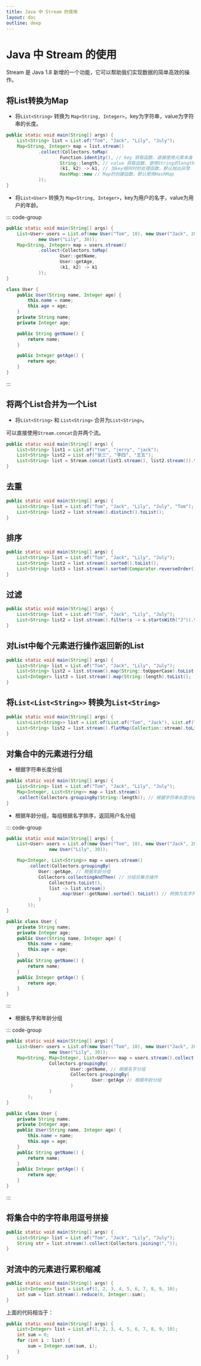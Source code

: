 ```yaml
---
title: Java 中 Stream 的使用
layout: doc
outline: deep
---
```


# Java 中 Stream 的使用

Stream 是 Java 1.8 新增的一个功能，它可以帮助我们实现数据的简单高效的操作。

## 将List转换为Map

- 将`List<String>` 转换为 `Map<String, Integer>`，key为字符串，value为字符串的长度。

```java
public static void main(String[] args) {
    List<String> list = List.of("Tom", "Jack", "Lily", "July");
    Map<String, Integer> map = list.stream()
            .collect(Collectors.toMap(
                    Function.identity(), // key 获取函数，直接使用元素本身
                    String::length, // value 获取函数，使用String的length方法
                    (k1, k2) -> k1, // 当key相同时的处理函数，默认抛出异常
                    HashMap::new // Map的创建函数，默认使用HashMap
            ));
}
```

- 将`List<User>` 转换为 `Map<String, Integer>`，key为用户的名字，value为用户的年龄。

::: code-group

```java [list2map]
public static void main(String[] args) {
    List<User> users = List.of(new User("Tom", 10), new User("Jack", 20),
            new User("Lily", 30));
    Map<String, Integer> map = users.stream()
            .collect(Collectors.toMap(
                    User::getName,
                    User::getAge,
                    (k1, k2) -> k1
            ));
}
```

```java [User]
class User {
    public User(String name, Integer age) {
        this.name = name;
        this.age = age;
    }
    private String name;
    private Integer age;

    public String getName() {
        return name;
    }

    public Integer getAge() {
        return age;
    }
}
```

:::

## 将两个List合并为一个List

- 将`List<String>` 和 `List<String>` 合并为`List<String>`。

可以直接使用`Stream.concat`合并两个流。

```java
public static void main(String[] args) {
    List<String> list1 = List.of("tom", "jerry", "jack");
    List<String> list2 = List.of("张三", "李四", "王五");
    List<String> list = Stream.concat(list1.stream(), list2.stream()).toList();
}
```

## 去重

```java
public static void main(String[] args) {
    List<String> list = List.of("Tom", "Jack", "Lily", "July", "Tom");
    List<String> list2 = list.stream().distinct().toList();
}
```

## 排序

```java
public static void main(String[] args) {
    List<String> list = List.of("Tom", "Jack", "Lily", "July");
    List<String> list2 = list.stream().sorted().toList();
    List<String> list3 = list.stream().sorted(Comparator.reverseOrder()).toList();
}
```

## 过滤

```java
public static void main(String[] args) {
    List<String> list = List.of("Tom", "Jack", "Lily", "July");
    List<String> list2 = list.stream().filter(s -> s.startsWith("J")).toList();
}
```

## 对List中每个元素进行操作返回新的List

```java
public static void main(String[] args) {
    List<String> list = List.of("Tom", "Jack", "Lily", "July");
    List<String> list2 = list.stream().map(String::toUpperCase).toList();
    List<Integer> list3 = list.stream().map(String::length).toList();
}
```

## 将`List<List<String>>` 转换为`List<String>`

```java
public static void main(String[] args) {
    List<List<String>> list = List.of(List.of("Tom", "Jack"), List.of("Lily", "July"));
    List<String> list2 = list.stream().flatMap(Collection::stream).toList();
}
```

## 对集合中的元素进行分组

- 根据字符串长度分组

```java
public static void main(String[] args) {
    List<String> list = List.of("Tom", "Jack", "Lily", "July");
    Map<Integer, List<String>> map = list.stream()
    .collect(Collectors.groupingBy(String::length)); // 根据字符串长度分组
}
```

- 根据年龄分组，每组根据名字排序，返回用户名分组

::: code-group

```java [GroupingBy]
public static void main(String[] args) {
    List<User> users = List.of(new User("Tom", 10), new User("Jack", 20),
                new User("Lily", 30));

    Map<Integer, List<String>> map = users.stream()
        .collect(Collectors.groupingBy(
            User::getAge, // 根据年龄分组
            Collectors.collectingAndThen( // 分组后集合操作
                Collectors.toList(),
                list -> list.stream()
                    .map(User::getName).sorted().toList() // 转换为名字列表并排序
            )
        ));
}

```

```java [User]
public class User {
    private String name;
    private Integer age;
    public User(String name, Integer age) {
        this.name = name;
        this.age = age;
    }
    public String getName() {
        return name;
    }
    public Integer getAge() {
        return age;
    }
}
```

:::

- 根据名字和年龄分组

::: code-group

```java [GroupingBy]
public static void main(String[] args) {
    List<User> users = List.of(new User("Tom", 10), new User("Jack", 20),
                new User("Lily", 30));
    Map<String, Map<Integer, List<User>>> map = users.stream().collect(
                Collectors.groupingBy(
                        User::getName, // 根据名字分组
                        Collectors.groupingBy(
                                User::getAge // 根据年龄分组
                        )
                )
        );
}
```

```java [User]
public class User {
    private String name;
    private Integer age;
    public User(String name, Integer age) {
        this.name = name;
        this.age = age;
    }
    public String getName() {
        return name;
    }
    public Integer getAge() {
        return age;
    }
}
```

:::

## 将集合中的字符串用逗号拼接

```java
public static void main(String[] args) {
    List<String> list = List.of("Tom", "Jack", "Lily", "July");
    String str = list.stream().collect(Collectors.joining(","));
}
```

## 对流中的元素进行累积缩减

```java
public static void main(String[] args) {
    List<Integer> list = List.of(1, 2, 3, 4, 5, 6, 7, 8, 9, 10);
    int sum = list.stream().reduce(0, Integer::sum);
}
```

上面的代码相当于：

```java
public static void main(String[] args) {
    List<Integer> list = List.of(1, 2, 3, 4, 5, 6, 7, 8, 9, 10);
    int sum = 0;
    for (int i : list) {
        sum = Integer.sum(sum, i);
    }
}
```
